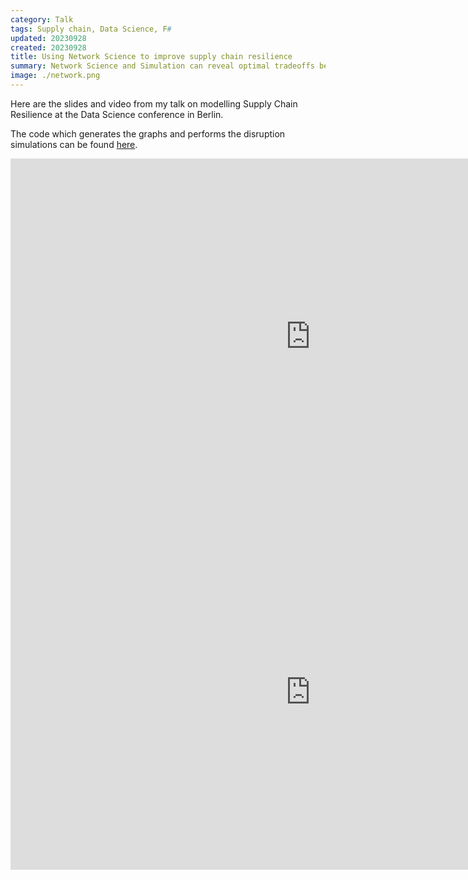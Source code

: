 ```yaml
---
category: Talk
tags: Supply chain, Data Science, F#
updated: 20230928
created: 20230928
title: Using Network Science to improve supply chain resilience
summary: Network Science and Simulation can reveal optimal tradeoffs between cost, lead times, resilience and sustainability.
image: ./network.png
---
```


Here are the slides and video from my talk on modelling Supply Chain Resilience at the Data Science conference in Berlin. 

The code which generates the graphs and performs the disruption simulations can be found [here](https://github.com/HarryMcCarney/SupplyChainResilienceTalk/blob/main/SupplyChainResilience.fsx).

<iframe src="https://docs.google.com/presentation/d/e/2PACX-1vSyrI1oyqtj02h9h-S5NHygHSRExX2tSSdJg2Mst1-xy64bB9Xip4wUur4q30Ogo9Laa6kBpksAZVll/embed?start=false&loop=false&delayms=3000" frameborder="0" width="960" height="569" allowfullscreen="true" mozallowfullscreen="true" webkitallowfullscreen="true"></iframe>

<br/>

<iframe width="960" height="569" src="https://www.youtube.com/embed/GbT6xze3YQI?si=AnnY0xl3CRxTywHO" title="YouTube video player" frameborder="0" allow="accelerometer; autoplay; clipboard-write; encrypted-media; gyroscope; picture-in-picture; web-share" referrerpolicy="strict-origin-when-cross-origin" allowfullscreen></iframe>

